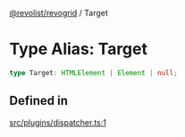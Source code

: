 [@revolist/revogrid](README.md) / Target

# Type Alias: Target

```ts
type Target: HTMLElement | Element | null;
```

## Defined in

[src/plugins/dispatcher.ts:1](https://github.com/revolist/revogrid/blob/5b9d5acc12b1e8b58b94bf47dcbc001b6b394655/src/plugins/dispatcher.ts#L1)
